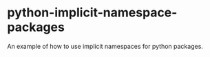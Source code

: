 # python-implicit-namespace-packages
An example of how to use implicit namespaces for python packages.
